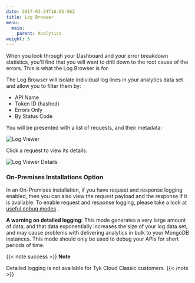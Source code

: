 ```yaml
---
date: 2017-03-24T16:05:56Z
title: Log Browser
menu:
  main:
    parent: Analytics
weight: 5
---
```


When you look through your Dashboard and your error breakdown statistics, you'll find that you will want to drill down to the root cause of the errors. This is what the Log Browser is for.

The Log Browser will isolate individual log lines in your analytics data set and allow you to filter them by:

* API Name
* Token ID (hashed)
* Errors Only
* By Status Code

You will be presented with a list of requests, and their metadata:

![Log Viewer](/docs/img/2.10/log_browser.png)

Click a request to view its details.

![Log Viewer Details](/docs/img/2.10/log_browser_selected.png)

### On-Premises Installations Option

In an On-Premises installation, if you have request and response logging enabled, then you can also view the request payload and the response if it is available.
To enable request and response logging, please take a look at [useful debug modes](/docs/analytics-and-reporting/useful-debug-modes/) .

**A warning on detailed logging:** This mode generates a very large amount of data, and that data exponentially increases the size of your log data set, and may cause problems with delivering analytics in bulk to your MongoDB instances. This mode should only be used to debug your APIs for short periods of time.

{{< note success >}}
**Note**  

Detailed logging is not available for Tyk Cloud Classic customers.
{{< /note >}}


